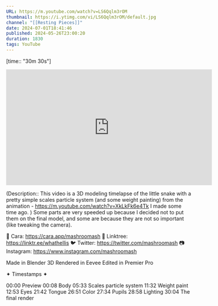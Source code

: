 ```yaml
---
URL: https://m.youtube.com/watch?v=LS6Qqlm3rOM
thumbnail: https://i.ytimg.com/vi/LS6Qqlm3rOM/default.jpg
channel: "[[Resting Pieces]]"
date: 2024-07-01T18:41:46
published: 2024-05-26T23:00:20
duration: 1830
tags: YouTube
---
```

[time:: "30m 30s"]

<iframe width="560" height="315" src="https://www.youtube-nocookie.com/embed/LS6Qqlm3rOM" title="YouTube video player" frameborder="0" allow="accelerometer; autoplay; clipboard-write; encrypted-media; gyroscope; picture-in-picture" allowfullscreen></iframe>

(Description:: This video is a 3D modeling timelapse of the little snake with a pretty simple scales particle system (and some weight painting) from the animation - https://m.youtube.com/watch?v=XkLkFk6e4Tk I made some time ago. )
Some parts are very speeded up because I decided not to put them on the final model, and some are because they are not so important (like tweaking the camera).
 
💖 Cara: https://cara.app/mashroomash
🌱 Linktree: https://linktr.ee/whathellis
🐦 Twitter: https://twitter.com/mashroomash
📷 Instagram: https://www.instagram.com/mashroomash

Made in Blender 3D
Rendered in Eevee
Edited in Premier Pro

✦ Timestamps ✦

00:00 Preview
00:08 Body
05:33 Scales particle system
11:32 Weight paint
12:53 Eyes
21:42 Tongue
26:51 Color
27:34 Pupils
28:58 Lighting
30:04 The final render